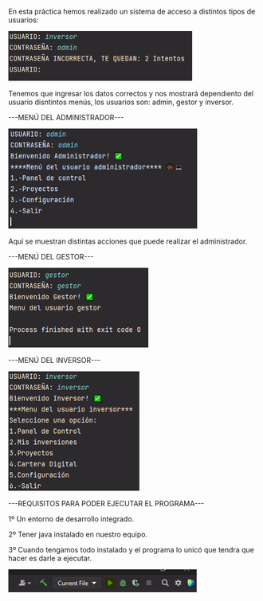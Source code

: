 En esta práctica hemos realizado un sistema de acceso a distintos tipos de usuarios:

![img_1.png](img_1.png)

Tenemos que ingresar los datos correctos y nos mostrará dependiento del usuario disntintos menús, los usuarios son: admin, gestor y inversor.

---MENÚ DEL ADMINISTRADOR---

![img_2.png](img_2.png)

Aquí se muestran distintas acciones que puede realizar el administrador.

---MENÚ DEL GESTOR---

![img_3.png](img_3.png)

---MENÚ DEL INVERSOR---

![img_4.png](img_4.png)

---REQUISITOS PARA PODER EJECUTAR EL PROGRAMA---

1º Un entorno de desarrollo integrado.

2º Tener java instalado en nuestro equipo.

3º Cuando tengamos todo instalado y el programa lo unicó que tendra que hacer es darle a ejecutar.

![img_5.png](img_5.png)
